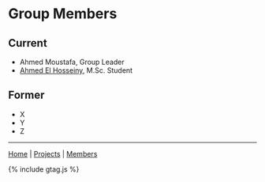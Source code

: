 # Group Members

## Current
- Ahmed Moustafa, Group Leader
- [Ahmed El Hosseiny](ahmedelhosseiny.md), M.Sc. Student

## Former
- X
- Y
- Z

---
[Home](/) | [Projects](/projects) | [Members](/members)

{% include gtag.js %}
